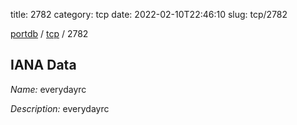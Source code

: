 title: 2782
category: tcp
date: 2022-02-10T22:46:10
slug: tcp/2782

[portdb](/) / [tcp](/category/tcp.html) / 2782


## IANA Data

_Name:_ everydayrc

_Description:_ everydayrc

